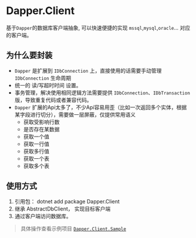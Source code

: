 # Dapper.Client
基于`Dapper`的数据库客户端抽象, 可以快速便捷的实现 `mssql`,`mysql`,`oracle`... 对应的客户端。

## 为什么要封装
* `Dapper` 是扩展到 `IDbConnection` 上，直接使用的话需要手动管理 `IDbConnection` 生命周期
* 统一的 读/写超时时间 设置。
* 事务管理，解决使用相同逻辑方法需要提供 `IDbConnection`、`IDbTransaction` 版，导致重复代码或者兼容代码。
* `Dapper` 扩展的Api太多了，不少Api容易用歪（比如一次返回多个实体，根据某字段进行切分），需要做一层屏蔽，仅提供常用语义
    * 获取受影响行数
    * 是否存在某数据
    * 获取一个值
    * 获取一行值
    * 获取多行值
    * 获取一个表
    * 获取多个表

## 使用方式
1. 引用包： dotnet add package Dapper.Client
1. 继承 AbstractDbClient， 实现目标客户端
2. 通过客户端访问数据库。

> 具体操作查看示例项目 [`Dapper.Client.Sample`](https://github.com/thisXYH/Dapper.Client/tree/master/Dapper.Client.Sample)